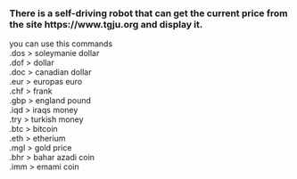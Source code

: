 <h3>There is a self-driving robot that can get the current price from the site <a> https://www.tgju.org </a> and display it.</h3>

<p>
  you can use this commands <br>
 .dos > soleymanie dollar<br>
 .dof > dollar<br>
 .doc > canadian dollar<br>
 .eur > europas euro<br>
 .chf > frank<br>
 .gbp > england pound<br>
 .iqd > iraqs money<br>
 .try > turkish money<br>
 .btc > bitcoin<br>
 .eth > etherium<br>
 .mgl > gold price<br>
 .bhr > bahar azadi coin<br>
 .imm > emami coin
</p>
